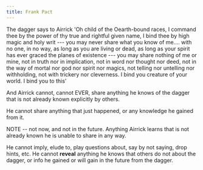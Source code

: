 ```yaml
---
title: Frank Pact
---
```


The dagger says to Airrick 'Oh child of the Oearth-bound races, I command thee by the power of thy true and rightful given name, I bind thee by high magic and holy writ --- you may never share what you know of me.... with no one, in no way, as long as you are living or dead, as long as your spirit has ever graced the planes of existence --- you may share nothing of me or mine, not in truth nor in implication, not in word nor thought nor deed, not in the way of mortal nor god nor spirit nor magics, not telling nor untelling nor withholding, not with trickery nor cleverness. I bind you creature of your world. I bind you to this'  

And Airrick cannot, cannot EVER, share anything he knows of the dagger that is not already known explicitly by others. 

He cannot share anything that just happened, or any knowledge he gained from it. 

NOTE -- not now, and not in the future. Anything Airrick learns that is not already known he is unable to share in any way. 

He cannot imply, elude to, play questions about, say by not saying, drop hints, etc.  He cannot **reveal** anything he knows that others do not about the dagger, or info he gained or will gain in the future from the dagger. 